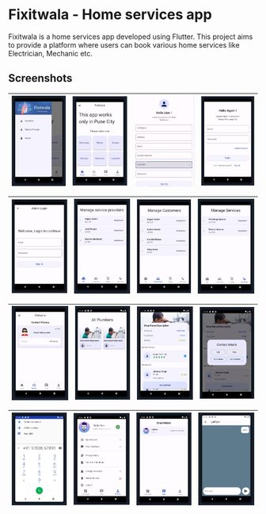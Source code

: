# Fixitwala - Home services app

Fixitwala is a home services app developed using Flutter. This project aims to provide a platform where users can book various home services like Electrician, Mechanic etc. 

## Screenshots

| ![screenshot](./Documentation/ss/aaa.JPG) | ![screenshot](./Documentation/ss/bbb.JPG)  | ![screenshot](./Documentation/ss/sp5.JPG)  | ![screenshot](./Documentation/ss/sp4.JPG)  |
| -------------------------- | -------------------------- | -------------------------- | -------------------------- |


| ![screenshot](./Documentation/ss/admin1.JPG) | ![screenshot](./Documentation/ss/admin2.JPG)  | ![screenshot](./Documentation/ss/admin3.JPG)  | ![screenshot](./Documentation/ss/admin4.JPG)  |
| -------------------------- | -------------------------- | -------------------------- | -------------------------- |

| ![screenshot](./Documentation/ss/c2.JPG) | ![screenshot](./Documentation/ss/c3.JPG)  | ![screenshot](./Documentation/ss/c4.JPG)  | ![screenshot](./Documentation/ss/c5.JPG)  |
| -------------------------- | -------------------------- | -------------------------- | -------------------------- |

| ![screenshot](./Documentation/ss/c6.JPG) | ![screenshot](./Documentation/ss/sp1.JPG)  | ![screenshot](./Documentation/ss/sp2.JPG)  | ![screenshot](./Documentation/ss/sp3.JPG)  |
| -------------------------- | -------------------------- | -------------------------- | -------------------------- |

